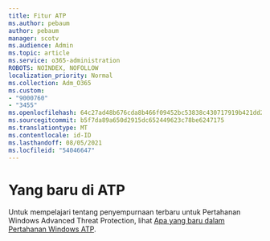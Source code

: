 ```yaml
---
title: Fitur ATP
ms.author: pebaum
author: pebaum
manager: scotv
ms.audience: Admin
ms.topic: article
ms.service: o365-administration
ROBOTS: NOINDEX, NOFOLLOW
localization_priority: Normal
ms.collection: Adm_O365
ms.custom:
- "9000760"
- "3455"
ms.openlocfilehash: 64c27ad48b676cda8b466f09452bc53838c430717919b421dd287063aabc8c75
ms.sourcegitcommit: b5f7da89a650d2915dc652449623c78be6247175
ms.translationtype: MT
ms.contentlocale: id-ID
ms.lasthandoff: 08/05/2021
ms.locfileid: "54046647"
---
```

# <a name="whats-new-in-atp"></a>Yang baru di ATP

Untuk mempelajari tentang penyempurnaan terbaru untuk Pertahanan Windows Advanced Threat Protection, lihat [Apa yang baru dalam Pertahanan Windows ATP](https://www.microsoft.com/security/blog/2018/11/15/whats-new-in-windows-defender-atp/).